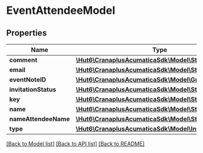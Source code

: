 # EventAttendeeModel

## Properties
Name | Type | Description | Notes
------------ | ------------- | ------------- | -------------
**comment** | [**\Hut6\CranaplusAcumaticaSdk\Model\StringValueModel**](StringValueModel.md) |  | [optional] 
**email** | [**\Hut6\CranaplusAcumaticaSdk\Model\StringValueModel**](StringValueModel.md) |  | [optional] 
**eventNoteID** | [**\Hut6\CranaplusAcumaticaSdk\Model\GuidValueModel**](GuidValueModel.md) |  | [optional] 
**invitationStatus** | [**\Hut6\CranaplusAcumaticaSdk\Model\StringValueModel**](StringValueModel.md) |  | [optional] 
**key** | [**\Hut6\CranaplusAcumaticaSdk\Model\StringValueModel**](StringValueModel.md) |  | [optional] 
**name** | [**\Hut6\CranaplusAcumaticaSdk\Model\StringValueModel**](StringValueModel.md) |  | [optional] 
**nameAttendeeName** | [**\Hut6\CranaplusAcumaticaSdk\Model\StringValueModel**](StringValueModel.md) |  | [optional] 
**type** | [**\Hut6\CranaplusAcumaticaSdk\Model\IntValueModel**](IntValueModel.md) |  | [optional] 

[[Back to Model list]](../README.md#documentation-for-models) [[Back to API list]](../README.md#documentation-for-api-endpoints) [[Back to README]](../README.md)



